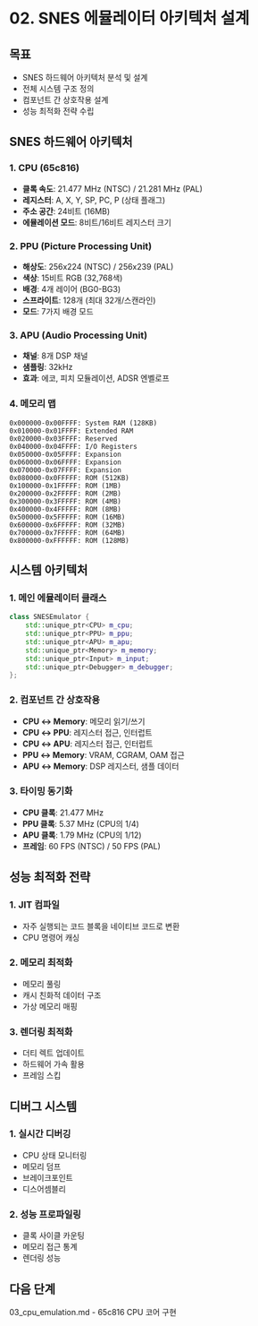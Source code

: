 # 02. SNES 에뮬레이터 아키텍처 설계

## 목표
- SNES 하드웨어 아키텍처 분석 및 설계
- 전체 시스템 구조 정의
- 컴포넌트 간 상호작용 설계
- 성능 최적화 전략 수립

## SNES 하드웨어 아키텍처

### 1. CPU (65c816)
- **클록 속도**: 21.477 MHz (NTSC) / 21.281 MHz (PAL)
- **레지스터**: A, X, Y, SP, PC, P (상태 플래그)
- **주소 공간**: 24비트 (16MB)
- **에뮬레이션 모드**: 8비트/16비트 레지스터 크기

### 2. PPU (Picture Processing Unit)
- **해상도**: 256x224 (NTSC) / 256x239 (PAL)
- **색상**: 15비트 RGB (32,768색)
- **배경**: 4개 레이어 (BG0-BG3)
- **스프라이트**: 128개 (최대 32개/스캔라인)
- **모드**: 7가지 배경 모드

### 3. APU (Audio Processing Unit)
- **채널**: 8개 DSP 채널
- **샘플링**: 32kHz
- **효과**: 에코, 피치 모듈레이션, ADSR 엔벨로프

### 4. 메모리 맵
```
0x000000-0x00FFFF: System RAM (128KB)
0x010000-0x01FFFF: Extended RAM
0x020000-0x03FFFF: Reserved
0x040000-0x04FFFF: I/O Registers
0x050000-0x05FFFF: Expansion
0x060000-0x06FFFF: Expansion
0x070000-0x07FFFF: Expansion
0x080000-0x0FFFFF: ROM (512KB)
0x100000-0x1FFFFF: ROM (1MB)
0x200000-0x2FFFFF: ROM (2MB)
0x300000-0x3FFFFF: ROM (4MB)
0x400000-0x4FFFFF: ROM (8MB)
0x500000-0x5FFFFF: ROM (16MB)
0x600000-0x6FFFFF: ROM (32MB)
0x700000-0x7FFFFF: ROM (64MB)
0x800000-0xFFFFFF: ROM (128MB)
```

## 시스템 아키텍처

### 1. 메인 에뮬레이터 클래스
```cpp
class SNESEmulator {
    std::unique_ptr<CPU> m_cpu;
    std::unique_ptr<PPU> m_ppu;
    std::unique_ptr<APU> m_apu;
    std::unique_ptr<Memory> m_memory;
    std::unique_ptr<Input> m_input;
    std::unique_ptr<Debugger> m_debugger;
};
```

### 2. 컴포넌트 간 상호작용
- **CPU ↔ Memory**: 메모리 읽기/쓰기
- **CPU ↔ PPU**: 레지스터 접근, 인터럽트
- **CPU ↔ APU**: 레지스터 접근, 인터럽트
- **PPU ↔ Memory**: VRAM, CGRAM, OAM 접근
- **APU ↔ Memory**: DSP 레지스터, 샘플 데이터

### 3. 타이밍 동기화
- **CPU 클록**: 21.477 MHz
- **PPU 클록**: 5.37 MHz (CPU의 1/4)
- **APU 클록**: 1.79 MHz (CPU의 1/12)
- **프레임**: 60 FPS (NTSC) / 50 FPS (PAL)

## 성능 최적화 전략

### 1. JIT 컴파일
- 자주 실행되는 코드 블록을 네이티브 코드로 변환
- CPU 명령어 캐싱

### 2. 메모리 최적화
- 메모리 풀링
- 캐시 친화적 데이터 구조
- 가상 메모리 매핑

### 3. 렌더링 최적화
- 더티 렉트 업데이트
- 하드웨어 가속 활용
- 프레임 스킵

## 디버그 시스템

### 1. 실시간 디버깅
- CPU 상태 모니터링
- 메모리 덤프
- 브레이크포인트
- 디스어셈블리

### 2. 성능 프로파일링
- 클록 사이클 카운팅
- 메모리 접근 통계
- 렌더링 성능

## 다음 단계
03_cpu_emulation.md - 65c816 CPU 코어 구현
